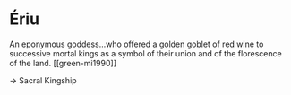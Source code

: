 # Ériu
An eponymous goddess...who offered a golden goblet of red wine to successive mortal kings as a symbol of their union and of the florescence of the land. [[green-mi1990]]

→ Sacral Kingship


